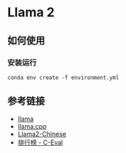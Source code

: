 # Llama 2

## 如何使用

### 安装运行
```
conda env create -f environment.yml
```

## 参考链接
- [llama](https://github.com/facebookresearch/llama)
- [llama.cpp](https://github.com/ggerganov/llama.cpp)
- [Llama2-Chinese](https://github.com/FlagAlpha/Llama2-Chinese)
- [排行榜 - C-Eval](https://cevalbenchmark.com/static/leaderboard_zh.html)
